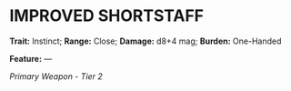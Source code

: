 ﻿---
tags:
  - Item
  - Weapon
name: 'IMPROVED SHORTSTAFF'
trait: 'Instinct'
range: 'Close'
damage: 'd8+4 mag'
burden: 'One-Handed'
feat_name: 
feat_text: 
primary_or_secondary: 'Primary Weapon'
tier: 2
---

# IMPROVED SHORTSTAFF

**Trait:** Instinct; **Range:** Close; **Damage:** d8+4 mag; **Burden:** One-Handed

**Feature:** —

*Primary Weapon - Tier 2*
